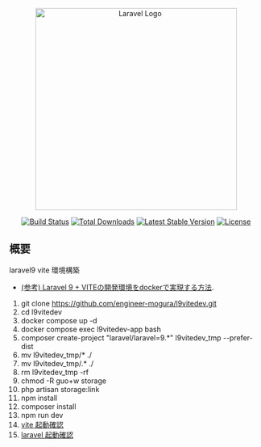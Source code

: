 <p align="center"><a href="https://laravel.com" target="_blank"><img src="https://raw.githubusercontent.com/laravel/art/master/logo-lockup/5%20SVG/2%20CMYK/1%20Full%20Color/laravel-logolockup-cmyk-red.svg" width="400" alt="Laravel Logo"></a></p>

<p align="center">
<a href="https://github.com/laravel/framework/actions"><img src="https://github.com/laravel/framework/workflows/tests/badge.svg" alt="Build Status"></a>
<a href="https://packagist.org/packages/laravel/framework"><img src="https://img.shields.io/packagist/dt/laravel/framework" alt="Total Downloads"></a>
<a href="https://packagist.org/packages/laravel/framework"><img src="https://img.shields.io/packagist/v/laravel/framework" alt="Latest Stable Version"></a>
<a href="https://packagist.org/packages/laravel/framework"><img src="https://img.shields.io/packagist/l/laravel/framework" alt="License"></a>
</p>

## 概要

laravel9 vite 環境構築
- [(参考) Laravel 9 + VITEの開発環境をdockerで実現する方法](https://qiita.com/hitotch/items/aa319c49d625c2a9b65e).

1. git clone https://github.com/engineer-mogura/l9vitedev.git
2. cd l9vitedev
3. docker compose up -d
4. docker compose exec l9vitedev-app bash
5. composer create-project "laravel/laravel=9.*" l9vitedev_tmp --prefer-dist
6. mv l9vitedev_tmp/* ./
7. mv l9vitedev_tmp/.* ./
8. rm l9vitedev_tmp -rf
9. chmod -R guo+w storage
10. php artisan storage:link
11. npm install
12. composer install
13. npm run dev
14. [vite 起動確認](http://localhost:5173)
15. [laravel 起動確認](http://localhost)
